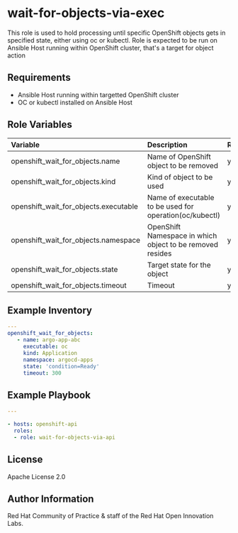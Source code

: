 wait-for-objects-via-exec
========================

This role is used to hold processing until specific OpenShift objects gets in specified state, either using oc or kubectl. Role is expected to be run on Ansible Host running within OpenShift cluster, that's a target for object action

## Requirements

  - Ansible Host running within targetted OpenShift cluster
  - OC or kubectl installed on Ansible Host

## Role Variables


| Variable | Description | Required | Defaults |
|:---------|:------------|:---------|:---------|
|openshift_wait_for_objects.name|Name of OpenShift object to be removed|yes||
|openshift_wait_for_objects.kind|Kind of object to be used|yes||
|openshift_wait_for_objects.executable|Name of executable to be used for operation(oc/kubectl)|yes||
|openshift_wait_for_objects.namespace|OpenShift Namespace in which object to be removed resides|yes||
|openshift_wait_for_objects.state|Target state for the object|yes||
|openshift_wait_for_objects.timeout| Timeout |yes||


## Example Inventory

```yaml
---
openshift_wait_for_objects:
   - name: argo-app-abc
     executable: oc
     kind: Application
     namespace: argocd-apps
     state: 'condition=Ready'
     timeout: 300
```

## Example Playbook

```yaml
---

- hosts: openshift-api
  roles:
  - role: wait-for-objects-via-api
```

License
-------

Apache License 2.0


Author Information
------------------

Red Hat Community of Practice & staff of the Red Hat Open Innovation Labs.
